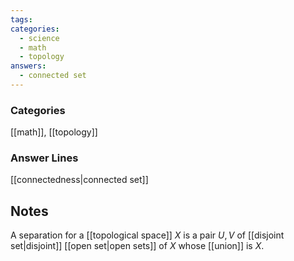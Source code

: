 ```yaml
---
tags:
categories:
  - science
  - math
  - topology
answers:
  - connected set
---
```

### Categories
[[math]], [[topology]]
### Answer Lines
[[connectedness|connected set]]
## Notes
A separation for a [[topological space]] $X$ is a pair $U, V$ of [[disjoint set|disjoint]] [[open set|open sets]] of $X$ whose [[union]] is $X$. 